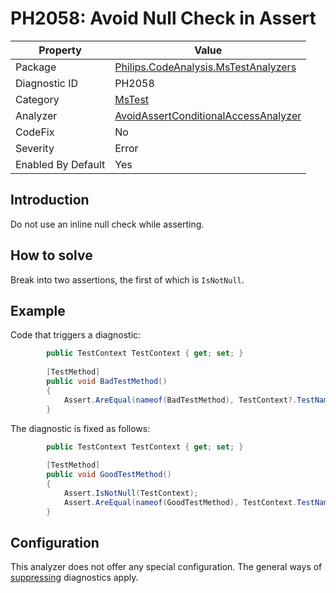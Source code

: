 # PH2058: Avoid Null Check in Assert

| Property | Value  |
|--|--|
| Package | [Philips.CodeAnalysis.MsTestAnalyzers](https://www.nuget.org/packages/Philips.CodeAnalysis.MsTestAnalyzers) |
| Diagnostic ID | PH2058 |
| Category  | [MsTest](../MsTest.md) |
| Analyzer | [AvoidAssertConditionalAccessAnalyzer](https://github.com/philips-software/roslyn-analyzers/blob/main/Philips.CodeAnalysis.MsTestAnalyzers/AvoidAssertConditionalAccessAnalyzer.cs)
| CodeFix  | No |
| Severity | Error |
| Enabled By Default | Yes |

## Introduction

Do not use an inline null check while asserting.

## How to solve

Break into two assertions, the first of which is `IsNotNull`.

## Example

Code that triggers a diagnostic:
``` cs
        public TestContext TestContext { get; set; }
        
        [TestMethod]
        public void BadTestMethod()
        {
            Assert.AreEqual(nameof(BadTestMethod), TestContext?.TestName);
        }
```

The diagnostic is fixed as follows:
``` cs
        public TestContext TestContext { get; set; }
        
        [TestMethod]
        public void GoodTestMethod()
        {
            Assert.IsNotNull(TestContext);
            Assert.AreEqual(nameof(GoodTestMethod), TestContext.TestName);
        }
```

## Configuration

This analyzer does not offer any special configuration. The general ways of [suppressing](https://learn.microsoft.com/en-us/dotnet/fundamentals/code-analysis/suppress-warnings) diagnostics apply.
